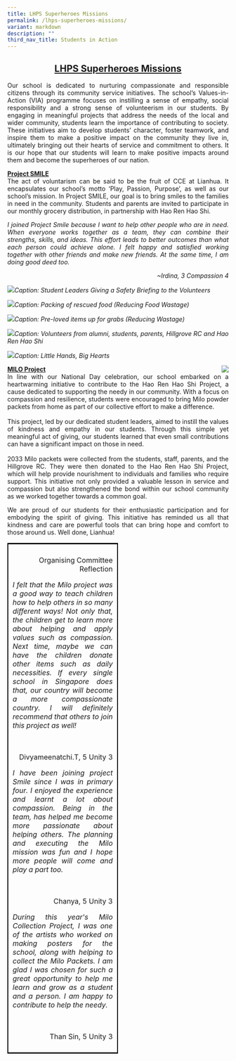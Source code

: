 ```yaml
---
title: LHPS Superheroes Missions
permalink: /lhps-superheroes-missions/
variant: markdown
description: ""
third_nav_title: Students in Action
---
```

<h2><strong><u>LHPS Superheroes Missions</u></strong></h2>

<style>
h2{
	text-align: center; 
	}
	
table {
            border-collapse: collapse; /* Ensures borders don't double up */
            border: 2px solid black; /* Outer border */
            width: 50%; /* Optional: Sets table width */
        }
        td {
            border: none; /* Hides the inner cell borders */
            padding: 10px; /* Optional: Adds padding inside cells */
        }
</style>

<p style="text-align: justify;">Our school is dedicated to nurturing compassionate and responsible citizens through its community service initiatives. The school’s Values-in-Action (VIA) programme focuses on instilling a sense of empathy, social responsibility and a strong sense of volunteerism in our students. By engaging in meaningful projects that address the needs of the local and wider community, students learn the importance of contributing to society. These initiatives aim to develop students’ character, foster teamwork, and inspire them to make a positive impact on the community they live in, ultimately bringing out their hearts of service and commitment to others. It is our hope that our students will learn to make positive impacts around them and become the superheroes of our nation.</p>	
	
<p style="text-align: justify;"><u><strong>Project SMILE</strong></u><br>The act of voluntarism can be said to be the fruit of CCE at Lianhua. It encapsulates our school’s motto ‘Play, Passion, Purpose’, as well as our school’s mission. In Project SMILE, our goal is to bring smiles to the families in need in the community. Students and parents are invited to participate in our monthly grocery distribution, in partnership with Hao Ren Hao Shi.</p>

<p style="text-align: justify;"><i>I joined Project Smile because I want to help other people who are in need. When everyone works together as a team, they can combine their strengths, skills, and ideas. This effort leads to better outcomes than what each person could achieve alone. I felt happy and satisfied working together with other friends and make new friends. At the same time, I am doing good deed too.</i></p><p style="text-align: right;"><i>~Irdina, 3 Compassion 4</i></p>

<p style="text-align: justify"><img src="/images/Highlights/Superheroes%20Missions/ProjectSmile1.jpg"><i>Caption: Student Leaders Giving a Safety Briefing to the Volunteers</i></p>

<p style="text-align: justify"><img src="/images/Highlights/Superheroes%20Missions/ProjectSmile2.jpg"><i>Caption: Packing of rescued food (Reducing Food Wastage)</i></p>

<p style="text-align: justify"><img src="/images/Highlights/Superheroes%20Missions/ProjectSmile3.jpg"><i>Caption: Pre-loved items up for grabs (Reducing Wastage)</i></p>

<p style="text-align: justify"><img src="/images/Highlights/Superheroes%20Missions/ProjectSmile4.jpg"><i>Caption: Volunteers from alumni, students, parents, Hillgrove RC and Hao Ren Hao Shi</i></p>

<p style="text-align: justify"><img src="/images/Highlights/Superheroes%20Missions/ProjectSmile5.jpg"><i>Caption: Little Hands, Big Hearts</i></p>

<p style="text-align: justify"><img style="float: right; margin-left: 10px; max-width: 350px; height: auto;" src="/images/Highlights/Superheroes%20Missions/MiloProject.jpg"><strong><u>MILO Project</u></strong><br>
In line with our National Day celebration, our school embarked on a heartwarming initiative to contribute to the Hao Ren Hao Shi Project, a cause dedicated to supporting the needy in our community. With a focus on compassion and resilience, students were encouraged to bring Milo powder packets from home as part of our collective effort to make a difference.<br><br>This project, led by our dedicated student leaders, aimed to instill the values of kindness and empathy in our students. Through this simple yet meaningful act of giving, our students learned that even small contributions can have a significant impact on those in need.<br><br>2033 Milo packets were collected from the students, staff, parents, and the Hillgrove RC. They were then donated to the Hao Ren Hao Shi Project, which will help provide nourishment to individuals and families who require support. This initiative not only provided a valuable lesson in service and compassion but also strengthened the bond within our school community as we worked together towards a common goal.
</p>

<p style="text-align: justify">We are proud of our students for their enthusiastic participation and for embodying the spirit of giving. This initiative has reminded us all that kindness and care are powerful tools that can bring hope and comfort to those around us. Well done, Lianhua!</p>

 <table>
        <tbody><tr>
            <td><p style="text-align: right">Organising Committee Reflection</p>
					<p style="text-align: justify"><i>I felt that the Milo project was a good way to teach children how to help others in so many different ways! Not only that, the children get to learn more about helping and apply values such as compassion. Next time, maybe we can have the children donate other items such as daily necessities. If every single school in Singapore does that, our country will become a more compassionate country. I will definitely recommend that others to join this project as well!</i></p></td>
        </tr>
        <tr>
            <td><p style="text-align: right">Divyameenatchi.T, 5 Unity 3</p>
					<p style="text-align: justify"><i>I have been joining project Smile since I was in primary four. I enjoyed the experience and learnt a lot about compassion. Being in the team, has helped me become more passionate about helping others. The planning and executing the Milo mission was fun and I hope more people will come and play a part too.</i></p></td>
        </tr>
        <tr>
            <td><p style="text-align: right">Chanya, 5 Unity 3</p>
					<p style="text-align: justify"><i>During this year's Milo Collection Project, I was one of the artists who worked on making posters for the school, along with helping to collect the Milo Packets. I am glad I was chosen for such a great opportunity to help me learn and grow as a student and a person. I am happy to contribute to help the needy. </i></p></td>
        </tr>
        <tr>
            <td><p style="text-align: right">Than Sin, 5 Unity 3</p>
					</td>
        </tr>
 </tbody></table>
